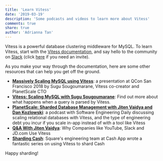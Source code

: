 ```yaml
---
title: 'Learn Vitess'
date: '2019-03-19'
description: 'Some podcasts and videos to learn more about Vitess'
comments: true
share: true
author: 'Adrianna Tan'
---
```


Vitess is a powerful database clustering middleware for MySQL. To learn Vitess, start with the [Vitess documentation](https://vitess.io/docs), and say hello to the community on [Slack](https://vitess.slack.com) (click [here](https://join.slack.com/t/vitess/shared_invite/enQtMzIxMDMyMzA0NzA1LTYxMjk2M2M2NjAwNGY0ODljY2E1MjBlZjRkMmZmNDVkZTBhNDUxNzNkOGM4YmEzNWEwOTE2NjJiY2QyZjZjYTE) if you need an invite).

As you make your way through the documentation, here are some other resources that can help you get off the ground.

- **[Massively Scaling MySQL using Vitess](https://www.infoq.com/presentations/vitess)**: a presentation at QCon San Francisco 2018 by Sugu Sougoumarane, Vitess co-creator and PlanetScale CTO
- **[Vitess: Scaling MySQL with Sugu Sougoumarane](https://softwareengineeringdaily.com/2018/05/15/vitess-scaling-mysql-with-sugu-sougoumarane/)**: Find out more about what happens when a query is parsed by Vitess.
- **[PlanetScale: Sharded Database Management with Jiten Vaidya and Dan Kozlowski](https://softwareengineeringdaily.com/2019/02/21/planetscale-sharded-database-management-with-jiten-vaidya-and-dan-kozlowski/)**: a podcast with Software Engineering Daily discussing scaling relational databases with Vitess, and the type of engineering debt you incur if you scale in-app instead of with a tool like Vitess
- **[Q&A With Jiten Vaidya](https://www.youtube.com/watch?v=m2m2nQeIlA0)**: Why Companies like YouTube, Slack and JD.com Use Vitess
- **[Sharding Cash](https://medium.com/square-corner-blog/sharding-cash-10280fa3ef3b)**: Square's engineering team at Cash App wrote a fantastic series on using Vitess to shard Cash

Happy sharding!

